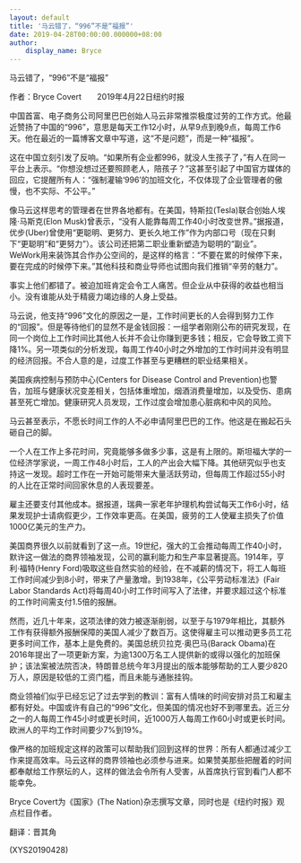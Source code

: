 ```yaml
---
layout: default
title: '马云错了，“996”不是“福报”'
date: 2019-04-28T00:00:00.000000+08:00
author:
    display_name: Bryce
---
```


马云错了，“996”不是“福报”

作者：Bryce Covert　　2019年4月22日纽约时报

中国首富、电子商务公司阿里巴巴创始人马云非常推崇极度过劳的工作方式。他最近赞扬了中国的“996”，意思是每天工作12小时，从早9点到晚9点，每周工作6天。他在最近的一篇博客文章中写道，这“不是问题”，而是一种“福报”。

这在中国立刻引发了反响。“如果所有企业都996，就没人生孩子了，”有人在同一平台上表示。“你想没想过还要照顾老人，陪孩子？”这甚至引起了中国官方媒体的回应，它提醒所有人：“强制灌输‘996’的加班文化，不仅体现了企业管理者的傲慢，也不实际、不公平。”

像马云这样思考的管理者在世界各地都有。在美国，特斯拉(Tesla)联合创始人埃隆·马斯克(Elon Musk)曾表示，“没有人能靠每周工作40小时改变世界。”据报道，优步(Uber)曾使用“更聪明、更努力、更长久地工作”作为内部口号（现在只剩下“更聪明”和“更努力”）。该公司还把第二职业重新塑造为聪明的“副业”。WeWork用来装饰其合作办公空间的，是这样的格言：“不要在累的时候停下来，要在完成的时候停下来。”其他科技和商业导师也试图向我们推销“辛劳的魅力”。

事实上他们都错了。被迫加班肯定会令工人痛苦。但企业从中获得的收益也相当小。没有谁能从处于精疲力竭边缘的人身上受益。

马云说，他支持“996”文化的原因之一是，工作时间更长的人会得到努力工作的“回报”。但是等待他们的显然不是金钱回报：一组学者刚刚公布的研究发现，在同一个岗位上工作时间比其他人长并不会让你赚到更多钱；相反，它会导致工资下降1%。另一项类似的分析发现，每周工作40小时之外增加的工作时间并没有明显的经济回报。不合人意的是，过度工作甚至与更糟糕的职业结果相关。

美国疾病控制与预防中心(Centers for Disease Control and Prevention)也警告，加班与健康状况变差相关，包括体重增加，烟酒消费量增加，以及受伤、患病甚至死亡增加。健康研究人员发现，工作过度会增加患心脏病和中风的风险。

马云甚至表示，不愿长时间工作的人不必申请阿里巴巴的工作。他这是在搬起石头砸自己的脚。

一个人在工作上多花时间，究竟能够多做多少事，这是有上限的。斯坦福大学的一位经济学家说，一周工作48小时后，工人的产出会大幅下降。其他研究似乎也支持这一发现。超时工作在一开始可能带来大量活跃劳动，但每周工作超过55小时的人比在正常时间回家休息的人表现要差。

雇主还要支付其他成本。据报道，瑞典一家老年护理机构尝试每天工作6小时，结果发现护士请病假更少，工作效率更高。在美国，疲劳的工人使雇主损失了价值1000亿美元的生产力。

美国商界很久以前就看到了这一点。19世纪，强大的工会推动每周工作40小时，默许这一做法的商界领袖发现，公司的赢利能力和生产率显著提高。1914年，亨利·福特(Henry Ford)吸取这些自然实验的经验，在不减薪的情况下，将工人每班工作时间减少到8小时，带来了产量激增。到1938年，《公平劳动标准法》(Fair Labor Standards Act)将每周40小时工作时间写入了法律，并要求超过这个标准的工作时间需支付1.5倍的报酬。

然而，近几十年来，这项法律的效力被逐渐削弱，以至于与1979年相比，其额外工作有获得额外报酬保障的美国人减少了数百万。这使得雇主可以推动更多员工花更多时间工作，基本上是免费的。美国总统贝拉克·奥巴马(Barack Obama)在2016年提出了一项更新方案，为逾1300万名工人提供新的或得以强化的加班保护；该法案被法院否决，特朗普总统今年3月提出的版本能够帮助的工人要少820万人，原因是较低的工资门槛，而且未能与通胀挂钩。

商业领袖们似乎已经忘记了过去学到的教训：富有人情味的时间安排对员工和雇主都有好处。中国或许有自己的“996”文化，但美国的情况也好不到哪里去。近三分之一的人每周工作45小时或更长时间，近1000万人每周工作60小时或更长时间。欧洲人的平均工作时间要少7%到19%。

像严格的加班规定这样的政策可以帮助我们回到这样的世界：所有人都通过减少工作来提高效率。马云这样的商界领袖也必须参与进来。如果赞美那些把醒着的时间都奉献给工作祭坛的人，这样的做法会令所有人受害，从首席执行官到看门人都不能幸免。

Bryce Covert为《国家》(The Nation)杂志撰写文章，同时也是《纽约时报》观点栏目作者。

翻译：晋其角

(XYS20190428)


